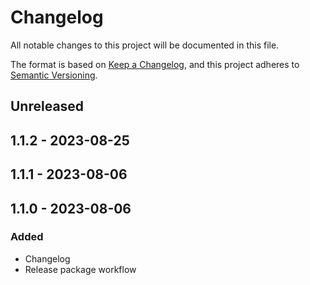 # Changelog

All notable changes to this project will be documented in this file.

The format is based on [Keep a Changelog](https://keepachangelog.com/en/1.0.0/),
and this project adheres to [Semantic Versioning](https://semver.org/spec/v2.0.0.html).

## Unreleased

## 1.1.2 - 2023-08-25

## 1.1.1 - 2023-08-06

## 1.1.0 - 2023-08-06
### Added
- Changelog
- Release package workflow
